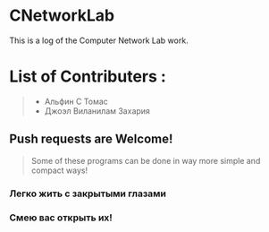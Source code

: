 # CNetworkLab
This is a log of the Computer Network Lab work.

# List of Contributers :
> * Альфин С Томас
> * Джоэл Виланилам Захария

## Push requests are Welcome! 
> Some of these programs can be done in way more simple and compact ways!

### Легко жить с закрытыми глазами
### Смею вас открыть их!